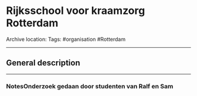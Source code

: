 # Rijksschool voor kraamzorg Rotterdam
Archive location:
Tags: #organisation #Rotterdam 

---
## General description

---
### NotesOnderzoek gedaan door studenten van Ralf en Sam